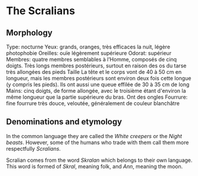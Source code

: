 # The Scralians

## Morphology
Type: nocturne
Yeux: grands, oranges, très efficaces la nuit, légère photophobie
Oreilles: ouïe légèrement supérieure
Odorat: supérieur
Membres: quatre membres semblables à l’Homme, composés de cinq doigts.
Très longs membres postérieurs, surtout en raison des os du tarse très allongées des pieds
Taille
La tête et le corps vont de 40 à 50 cm en longueur, mais les membres postérieurs sont environ deux fois cette longue (y compris les pieds). Ils ont aussi une queue effilée de 30 à 35 cm de long
Mains: cinq doigts, de forme allongée, avec le troisième étant d'environ la même longueur que la partie supérieure du bras. Ont des ongles
Fourrure: fine fourrure très douce, veloutée, généralement de couleur blanchâtre

## Denominations and etymology
In the common language they are called the _White creepers_ or the _Night beasts_. However, some of the humans who trade with them call them more respectfully _Scralians_.

Scralian comes from the word _Skralan_ which belongs to their own language. This word is formed of _Skral_, meaning folk, and _Ann_, meaning the moon.
